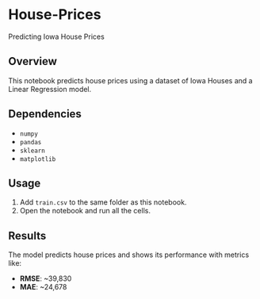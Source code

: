 # House-Prices
Predicting Iowa House Prices

## Overview
This notebook predicts house prices using a dataset of Iowa Houses and a Linear Regression model.

## Dependencies
- `numpy`
- `pandas`
- `sklearn`
- `matplotlib`

## Usage
1. Add `train.csv` to the same folder as this notebook.
2. Open the notebook and run all the cells.

## Results
The model predicts house prices and shows its performance with metrics like:
- **RMSE**: ~39,830
- **MAE**: ~24,678

